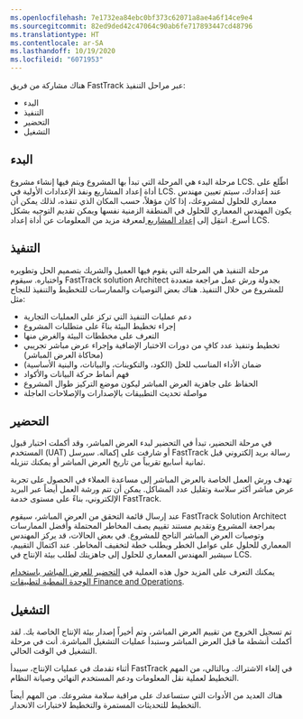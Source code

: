 ```yaml
---
ms.openlocfilehash: 7e1732ea84ebc0bf373c62071a8ae4a6f14ce9e4
ms.sourcegitcommit: 82ed9ded42c47064c90ab6fe717893447cd48796
ms.translationtype: HT
ms.contentlocale: ar-SA
ms.lasthandoff: 10/19/2020
ms.locfileid: "6071953"
---
```

هناك مشاركة من فريق FastTrack عبر مراحل التنفيذ:

- البدء
- التنفيذ 
- التحضير 
- التشغيل

## <a name="initiate"></a>البدء
مرحلة البدء هي المرحلة التي تبدأ بها المشروع ويتم فيها إنشاء مشروع LCS. اطّلع على أداة إعداد المشاريع ونفذ الإعدادات الأولية في LCS.
عند إعدادك، سيتم تعيين مهندس معماري للحلول لمشروعك، إذا كان مؤهلاً، حسب المكان الذي تنفذه، لذلك يمكن أن يكون المهندس المعماري للحلول في المنطقة الزمنية نفسها ويمكن تقديم التوجيه بشكل أسرع. انتقِل إلى [إعداد المشاريع ](https://docs.microsoft.com/dynamics365/fin-ops-core/dev-itpro/lifecycle-services/project-onboarding/?azure-portal=true) لمعرفة مزيد من المعلومات عن أداة إعداد LCS. 


## <a name="implement"></a>التنفيذ 
مرحلة التنفيذ هي المرحلة التي يقوم فيها العميل والشريك بتصميم الحل وتطويره واختباره. سيقوم FastTrack solution Architect بجدولة ورش عمل مراجعة متعددة للمشروع من خلال التنفيذ. هناك بعض التوصيات والممارسات للتخطيط والتنفيذ للنجاح مثل: 

- دعم عمليات التنفيذ التي تركز على العمليات التجارية
- إجراء تخطيط البيئة بناءً على متطلبات المشروع
- التعرف على مخططات البيئة والغرض منها 
- تخطيط وتنفيذ عدد كافٍ من دورات الاختبار الإضافية وإجراء عرض مباشر تجريبي (محاكاة العرض المباشر) 
- ضمان الأداء المناسب للحل (الكود، والتكوينات، والبيانات، والبنية الأساسية)
- فهم أنماط حركة البيانات والأكواد 
- الحفاظ على جاهزية العرض المباشر ليكون موضع التركيز طوال المشروع
- مواصلة تحديث التطبيقات بالإصدارات والإصلاحات العاجلة

## <a name="prepare"></a>التحضير 
في مرحلة التحضير، تبدأ في التحضير لبدء العرض المباشر، وقد أكملت اختبار قبول المستخدم (UAT) أو شارفت على إكماله. سيرسل FastTrack رسالة بريد إلكتروني قبل ثمانية أسابيع تقريباً من تاريخ العرض المباشر أو يمكنك تنزيله.
 
تهدف ورش العمل الخاصة بالعرض المباشر إلى مساعدة العملاء في الحصول على تجربة عرض مباشر أكثر سلاسة وتقليل عدد المشاكل. يمكن أن تتم ورشة العمل أيضاً عبر البريد الإلكتروني، بناءً على مستوى خدمة FastTrack.
 
عند إرسال قائمة التحقق من العرض المباشر، سيقوم FastTrack Solution Architect بمراجعة المشروع وتقديم مستند تقييم يصف المخاطر المحتملة وأفضل الممارسات وتوصيات العرض المباشر الناجح للمشروع. في بعض الحالات، قد يركز المهندس المعماري للحلول على عوامل الخطر ويطلب خطة لتخفيف المخاطر. عند اكتمال التقييم، سيشير المهندس المعماري للحلول إلى جاهزيتك لطلب بيئة الإنتاج في LCS. 

يمكنك التعرف على المزيد حول هذه العملية في [التحضير للعرض المباشر باستخدام الوحدة النمطية لتطبيقات Finance and Operations](https://docs.microsoft.com/learn/modules/prepare-go-live-finance-operations//?azure-portal=true). 

## <a name="operate"></a>التشغيل
تم تسجيل الخروج من تقييم العرض المباشر، وتم أخيراً إصدار بيئة الإنتاج الخاصة بك. لقد أكملت أنشطة ما قبل العرض المباشر وستبدأ عمليات التشغيل المباشرة. أنت في مرحلة التشغيل في الوقت الحالي. 

أثناء تقدمك في عمليات الإنتاج، سيبدأ FastTrack في إلغاء الاشتراك. وبالتالي، من المهم التخطيط لعملية نقل المعلومات ودعم المستخدم النهائي وصيانة النظام. 

هناك العديد من الأدوات التي ستساعدك على مراقبة سلامة مشروعك. من المهم أيضاً التخطيط للتحديثات المستمرة والتخطيط لاختبارات الانحدار. 
 
